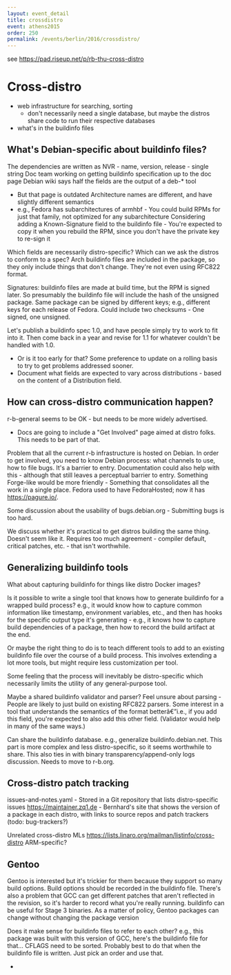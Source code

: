 ```yaml
---
layout: event_detail
title: crossdistro
event: athens2015
order: 250
permalink: /events/berlin/2016/crossdistro/
---
```


see https://pad.riseup.net/p/rb-thu-cross-distro

# Cross-distro

* web infrastructure for searching, sorting
  * don't necessarily need a single database, but maybe the distros share code to run their respective databases
* what's in the buildinfo files

## What's Debian-specific about buildinfo files?

The dependencies are written as NVR - name, version, release - single string
Doc team working on getting buildinfo specification up to the doc page
Debian wiki says half the fields are the output of a deb-* tool
  * But that page is outdated
Architecture names are different, and have slightly different semantics
  * e.g., Fedora has subarchitectures of armhbf - You could build RPMs for just that family, not optimized for any subarchitecture
Considering adding a Known-Signature field to the buildinfo file - You're expected to copy it when you rebuild the RPM, since you don't have the private key to re-sign it

Which fields are necessarily distro-specific?  Which can we ask the distros to conform to a spec?
Arch buildinfo files are included in the package, so they only include things that don't change.  They're not even using RFC822 format.

Signatures: buildinfo files are made at build time, but the RPM is signed later.  So presumably the buildinfo file will include the hash of the unsigned package.  Same package can be signed by different keys; e.g., different keys for each release of Fedora.
Could include two checksums - One signed, one unsigned.

Let's publish a buildinfo spec 1.0, and have people simply try to work to fit into it.  Then come back in a year and revise for 1.1 for whatever couldn't be handled with 1.0.
  * Or is it too early for that?  Some preference to update on a rolling basis to try to get problems addressed sooner.
  * Document what fields are expected to vary across distributions - based on the content of a Distribution field.

## How can cross-distro communication happen?

r-b-general seems to be OK - but needs to be more widely advertised.
  * Docs are going to include a "Get Involved" page aimed at distro folks.  This needs to be part of that.

Problem that all the current r-b infrastructure is hosted on Debian.  In order to get involved, you need to know Debian process: what channels to use, how to file bugs.  It's a barrier to entry.  Documentation could also help with this - although that still leaves a perceptual barrier to entry.  Something Forge-like would be more friendly - Something that consolidates all the work in a single place.  Fedora used to have FedoraHosted; now it has https://pagure.io/.

Some discussion about the usability of bugs.debian.org - Submitting bugs is too hard.

We discuss whether it's practical to get distros building the same thing.  Doesn't seem like it.  Requires too much agreement - compiler default, critical patches, etc. - that isn't worthwhile.

## Generalizing buildinfo tools

What about capturing buildinfo for things like distro Docker images?

Is it possible to write a single tool that knows how to generate buildinfo for a wrapped build process?  e.g., it would know how to capture common information like timestamp, environment variables, etc., and then has hooks for the specific output type it's generating - e.g., it knows how to capture build dependencies of a package, then how to record the build artifact at the end.

Or maybe the right thing to do is to teach different tools to add to an existing buildinfo file over the course of a build process.  This involves extending a lot more tools, but might require less customization per tool.

Some feeling that the process will inevitably be distro-specific which necessarily limits the utility of any general-purpose tool.

Maybe a shared buildinfo validator and parser?  Feel unsure about parsing - People are likely to just build on existing RFC822 parsers.  Some interest in a tool that understands the semantics of the format betterâ€”i.e., if you add this field, you're expected to also add this other field.  (Validator would help in many of the same ways.)

Can share the buildinfo database.  e.g., generalize buildinfo.debian.net.  This part is more complex and less distro-specific, so it seems worthwhile to share.  This also ties in with binary transparency/append-only logs discussion.  Needs to move to r-b.org.

## Cross-distro patch tracking

issues-and-notes.yaml - Stored in a Git repository that lists distro-specific issues
https://maintainer.zq1.de - Bernhard's site that shows the version of a package in each distro, with links to source repos and patch trackers (todo: bug-trackers?)

Unrelated cross-distro MLs
https://lists.linaro.org/mailman/listinfo/cross-distro ARM-specific?

## Gentoo

Gentoo is interested but it's trickier for them because they support so many build options.  Build options should be recorded in the buildinfo file.
There's also a problem that GCC can get different patches that aren't reflected in the revision, so it's harder to record what you're really running.
buildinfo can be useful for Stage 3 binaries.
As a matter of policy, Gentoo packages can change without changing the package version

Does it make sense for buildinfo files to refer to each other?  e.g., this package was built with this version of GCC, here's the buildinfo file for that...
CFLAGS need to be sorted.  Probably best to do that when the buildinfo file is written.  Just pick an order and use that.

-
